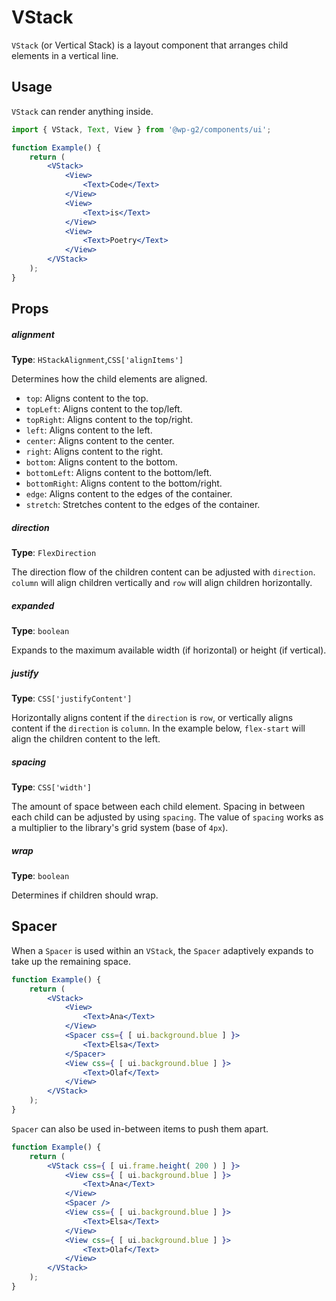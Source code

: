 # VStack

`VStack` (or Vertical Stack) is a layout component that arranges child elements in a vertical line.

## Usage

`VStack` can render anything inside.

```jsx
import { VStack, Text, View } from '@wp-g2/components/ui';

function Example() {
	return (
		<VStack>
			<View>
				<Text>Code</Text>
			</View>
			<View>
				<Text>is</Text>
			</View>
			<View>
				<Text>Poetry</Text>
			</View>
		</VStack>
	);
}
```

## Props

##### alignment

**Type**: `HStackAlignment`,`CSS['alignItems']`

Determines how the child elements are aligned.

-   `top`: Aligns content to the top.
-   `topLeft`: Aligns content to the top/left.
-   `topRight`: Aligns content to the top/right.
-   `left`: Aligns content to the left.
-   `center`: Aligns content to the center.
-   `right`: Aligns content to the right.
-   `bottom`: Aligns content to the bottom.
-   `bottomLeft`: Aligns content to the bottom/left.
-   `bottomRight`: Aligns content to the bottom/right.
-   `edge`: Aligns content to the edges of the container.
-   `stretch`: Stretches content to the edges of the container.

##### direction

**Type**: `FlexDirection`

The direction flow of the children content can be adjusted with `direction`. `column` will align children vertically and `row` will align children horizontally.

##### expanded

**Type**: `boolean`

Expands to the maximum available width (if horizontal) or height (if vertical).

##### justify

**Type**: `CSS['justifyContent']`

Horizontally aligns content if the `direction` is `row`, or vertically aligns content if the `direction` is `column`.
In the example below, `flex-start` will align the children content to the left.

##### spacing

**Type**: `CSS['width']`

The amount of space between each child element. Spacing in between each child can be adjusted by using `spacing`.
The value of `spacing` works as a multiplier to the library's grid system (base of `4px`).

##### wrap

**Type**: `boolean`

Determines if children should wrap.

## Spacer

When a `Spacer` is used within an `VStack`, the `Spacer` adaptively expands to take up the remaining space.

```jsx
function Example() {
	return (
		<VStack>
			<View>
				<Text>Ana</Text>
			</View>
			<Spacer css={ [ ui.background.blue ] }>
				<Text>Elsa</Text>
			</Spacer>
			<View css={ [ ui.background.blue ] }>
				<Text>Olaf</Text>
			</View>
		</VStack>
	);
}
```

`Spacer` can also be used in-between items to push them apart.

```jsx
function Example() {
	return (
		<VStack css={ [ ui.frame.height( 200 ) ] }>
			<View css={ [ ui.background.blue ] }>
				<Text>Ana</Text>
			</View>
			<Spacer />
			<View css={ [ ui.background.blue ] }>
				<Text>Elsa</Text>
			</View>
			<View css={ [ ui.background.blue ] }>
				<Text>Olaf</Text>
			</View>
		</VStack>
	);
}
```
